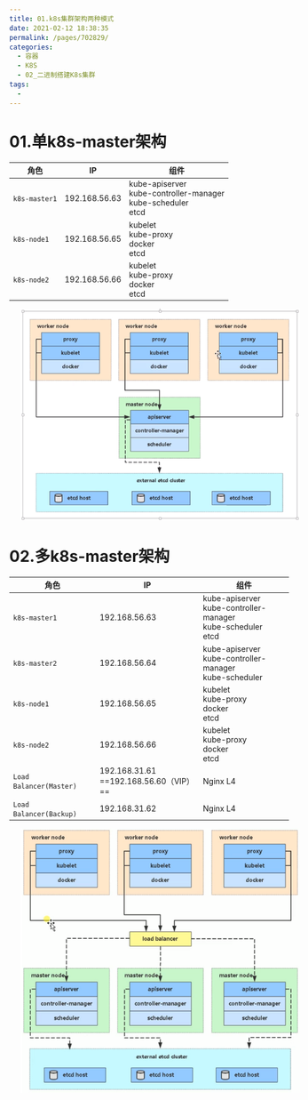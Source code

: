```yaml
---
title: 01.k8s集群架构两种模式
date: 2021-02-12 18:38:35
permalink: /pages/702829/
categories:
  - 容器
  - K8S
  - 02_二进制搭建K8s集群
tags:
  - 
---
```

# 01.单k8s-master架构

| 角色          | IP            | 组件                                                         |
| ------------- | ------------- | ------------------------------------------------------------ |
| `k8s-master1` | 192.168.56.63 | kube-apiserver<br />kube-controller-manager<br />kube-scheduler<br />etcd |
| `k8s-node1`   | 192.168.56.65 | kubelet<br />kube-proxy<br />docker<br />etcd                |
| `k8s-node2`   | 192.168.56.66 | kubelet<br />kube-proxy<br />docker<br />etcd                |

<img src="./assets/image-20201216095338593.png" style="width:800px;margin-left:20px;"> </img>

# 02.多k8s-master架构

| 角色                    | IP                                          | 组件                                                         |
| ----------------------- | ------------------------------------------- | ------------------------------------------------------------ |
| `k8s-master1`           | 192.168.56.63                               | kube-apiserver<br />kube-controller-manager<br />kube-scheduler<br />etcd |
| `k8s-master2`           | 192.168.56.64                               | kube-apiserver<br />kube-controller-manager<br />kube-scheduler |
| `k8s-node1`             | 192.168.56.65                               | kubelet<br />kube-proxy<br />docker<br />etcd                |
| `k8s-node2`             | 192.168.56.66                               | kubelet<br />kube-proxy<br />docker<br />etcd                |
| `Load Balancer(Master)` | 192.168.31.61<br />==192.168.56.60（VIP）== | Nginx L4                                                     |
| `Load Balancer(Backup)` | 192.168.31.62                               | Nginx L4                                                     |

<img src="./assets/image-20201216095605860.png" style="width:800px;margin-left:20px;"> </img>